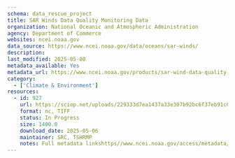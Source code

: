 ```yaml
---
schema: data_rescue_project 
title: SAR Winds Data Quality Monitoring Data
organization: National Oceanic and Atmospheric Administration
agency: Department of Commerce
websites: ncei.noaa.gov
data_source: https://www.ncei.noaa.gov/data/oceans/sar-winds/
description: 
last_modified: 2025-05-08
metadata_available: Yes
metadata_url: https://www.ncei.noaa.gov/products/sar-wind-data-quality-monitoring
category:
  - ['Climate & Environment'] 
resources:
  - id: 927
    url: https://sciop.net/uploads/229333d7ea1437a33e307b92bc6f37eb91c6a56c
    format: nc, TIFF
    status: In Progress
    size: 1400.0
    download_date: 2025-05-06
    maintainer: SRC, TSHRMP
    notes: Full metadata linkshttps//www.ncei.noaa.gov/access/metadata/landing-page/bin/iso?id=gov.noaa.nodcSAR-Winds-RCM,https//www.ncei.noaa.gov/access/metadata/landing-page/bin/iso?id=gov.noaa.nodcSAR-Winds-RADARSAT2,https//www.ncei.noaa.gov/access/metadata/landing-page/bin/iso?id=gov.noaa.nodcSAR-Winds-Sentinel1Alternate torrent location  https//academictorrents.com/details/229333d7ea1437a33e307b92bc6f37eb91c6a56c
---
```

